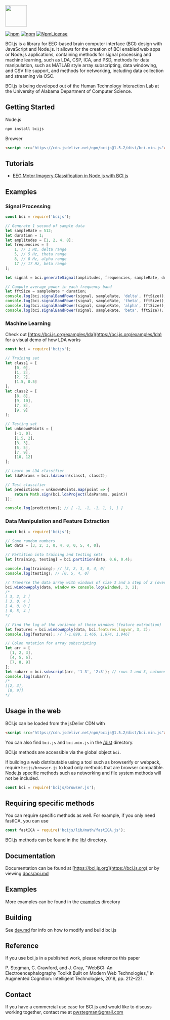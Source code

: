 <p><img src="static/bcijs-logo.png" height="68px"></p>

[![npm](https://img.shields.io/npm/v/bcijs.svg)](https://www.npmjs.com/package/bcijs)
[![npm](https://img.shields.io/npm/dm/bcijs.svg)](https://www.npmjs.com/package/bcijs)
[![NpmLicense](https://img.shields.io/npm/l/bcijs.svg)](https://github.com/pwstegman/bcijs/blob/master/LICENSE)

BCI.js is a library for EEG-based brain computer interface (BCI) design with JavaScript and Node.js. It allows for the creation of BCI enabled web apps or Node.js applications, containing methods for signal processing and machine learning, such as LDA, CSP, ICA, and PSD, methods for data manipulation, such as MATLAB style array subscripting, data windowing, and CSV file support, and methods for networking, including data collection and streaming via OSC.

BCI.js is being developed out of the Human Technology Interaction Lab at the University of Alabama Department of Computer Science.

## Getting Started

Node.js

```bash
npm install bcijs
```

Browser

```html
<script src="https://cdn.jsdelivr.net/npm/bcijs@1.5.2/dist/bci.min.js"></script>
```

## Tutorials
- [EEG Motor Imagery Classification in Node.js with BCI.js](https://medium.com/@pwstegman/eeg-motor-imagery-classification-in-node-js-with-bci-js-d21f29cf165)

## Examples

### Signal Processing

```javascript
const bci = require('bcijs');

// Generate 1 second of sample data
let sampleRate = 512;
let duration = 1;
let amplitudes = [1, 2, 4, 8];
let frequencies = [
	1, // 1 Hz, delta range
	5, // 5 Hz, theta range
	8, // 8 Hz, alpha range
	17 // 17 Hz, beta range
];

let signal = bci.generateSignal(amplitudes, frequencies, sampleRate, duration);

// Compute average power in each frequency band
let fftSize = sampleRate * duration;
console.log(bci.signalBandPower(signal, sampleRate, 'delta', fftSize)); // 85
console.log(bci.signalBandPower(signal, sampleRate, 'theta', fftSize)); // 128
console.log(bci.signalBandPower(signal, sampleRate, 'alpha', fftSize)); // 205
console.log(bci.signalBandPower(signal, sampleRate, 'beta', fftSize));  // 114
```

### Machine Learning

Check out [https://bci.js.org/examples/lda](https://bci.js.org/examples/lda) for a visual demo of how LDA works

```javascript
const bci = require('bcijs');

// Training set
let class1 = [
	[0, 0],
	[1, 2],
	[2, 2],
	[1.5, 0.5]
];
let class2 = [
	[8, 8],
	[9, 10],
	[7, 8],
	[9, 9]
];

// Testing set
let unknownPoints = [
	[-1, 0],
	[1.5, 2],
	[3, 3],
	[5, 5],
	[7, 9],
	[10, 12]
];

// Learn an LDA classifier
let ldaParams = bci.ldaLearn(class1, class2);

// Test classifier
let predictions = unknownPoints.map(point => {
	return Math.sign(bci.ldaProject(ldaParams, point))
});

console.log(predictions); // [ -1, -1, -1, 1, 1, 1 ]
```

### Data Manipulation and Feature Extraction

```javascript
const bci = require('bcijs');

// Some random numbers
let data = [3, 2, 3, 0, 4, 0, 0, 5, 4, 0];

// Partition into training and testing sets
let [training, testing] = bci.partition(data, 0.6, 0.4);

console.log(training); // [3, 2, 3, 0, 4, 0]
console.log(testing); // [0, 5, 4, 0]

// Traverse the data array with windows of size 3 and a step of 2 (overlap of 1 item per window)
bci.windowApply(data, window => console.log(window), 3, 2);
/*
[ 3, 2, 3 ]
[ 3, 0, 4 ]
[ 4, 0, 0 ]
[ 0, 5, 4 ]
*/

// Find the log of the variance of these windows (feature extraction)
let features = bci.windowApply(data, bci.features.logvar, 3, 2);
console.log(features); // [-1.099, 1.466, 1.674, 1.946]

// Colon notation for array subscripting
let arr = [
  [1, 2, 3],
  [4, 5, 6],
  [7, 8, 9]
];
let subarr = bci.subscript(arr, '1 3', '2:3'); // rows 1 and 3, columns 2 through 3
console.log(subarr);
/*
[[2, 3],
 [8, 9]]
*/
```

## Usage in the web

BCI.js can be loaded from the jsDelivr CDN with

```html
<script src="https://cdn.jsdelivr.net/npm/bcijs@1.5.2/dist/bci.min.js"></script>
```

You can also find `bci.js` and `bci.min.js` in the [/dist](https://github.com/pwstegman/bcijs/tree/master/dist) directory.

BCI.js methods are accessible via the global object `bci`.

If building a web distributable using a tool such as browserify or webpack, require `bcijs/browser.js` to load only methods that are browser compatible. Node.js specific methods such as networking and file system methods will not be included.

```javascript
const bci = require('bcijs/browser.js');
```

## Requiring specific methods

You can require specific methods as well. For example, if you only need fastICA, you can use

```javascript
const fastICA = require('bcijs/lib/math/fastICA.js');
```

BCI.js methods can be found in the [lib/](https://github.com/pwstegman/bcijs/tree/master/lib) directory.

## Documentation

Documentation can be found at [https://bci.js.org](https://bci.js.org) or by viewing [docs/api.md](https://github.com/pwstegman/bcijs/blob/master/docs/api.md)

## Examples

More examples can be found in the [examples](https://github.com/pwstegman/bcijs/tree/master/examples) directory

## Building

See [dev.md](dev.md) for info on how to modify and build bci.js

## Reference

If you use bci.js in a published work, please reference this paper

P. Stegman, C. Crawford, and J. Gray, "WebBCI: An Electroencephalography Toolkit Built on Modern Web Technologies," in Augmented Cognition: Intelligent Technologies, 2018, pp. 212–221.

## Contact

If you have a commercial use case for BCI.js and would like to discuss working together, contact me at [pwstegman@gmail.com](mailto:pwstegman@gmail.com)
